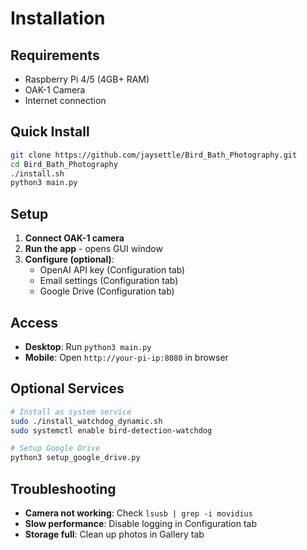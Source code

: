 # Installation

## Requirements
- Raspberry Pi 4/5 (4GB+ RAM)
- OAK-1 Camera
- Internet connection

## Quick Install

```bash
git clone https://github.com/jaysettle/Bird_Bath_Photography.git
cd Bird_Bath_Photography
./install.sh
python3 main.py
```

## Setup

1. **Connect OAK-1 camera**
2. **Run the app** - opens GUI window
3. **Configure (optional)**:
   - OpenAI API key (Configuration tab)
   - Email settings (Configuration tab) 
   - Google Drive (Configuration tab)

## Access

- **Desktop**: Run `python3 main.py`
- **Mobile**: Open `http://your-pi-ip:8080` in browser

## Optional Services

```bash
# Install as system service
sudo ./install_watchdog_dynamic.sh
sudo systemctl enable bird-detection-watchdog

# Setup Google Drive
python3 setup_google_drive.py
```

## Troubleshooting

- **Camera not working**: Check `lsusb | grep -i movidius`
- **Slow performance**: Disable logging in Configuration tab
- **Storage full**: Clean up photos in Gallery tab